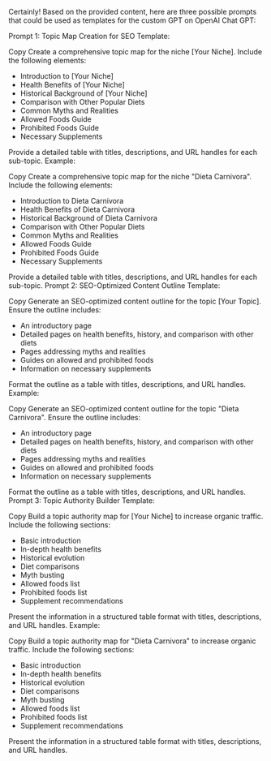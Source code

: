 Certainly! Based on the provided content, here are three possible prompts that could be used as templates for the custom GPT on OpenAI Chat GPT:

Prompt 1: Topic Map Creation for SEO
Template:

Copy
Create a comprehensive topic map for the niche [Your Niche]. Include the following elements:
- Introduction to [Your Niche]
- Health Benefits of [Your Niche]
- Historical Background of [Your Niche]
- Comparison with Other Popular Diets
- Common Myths and Realities
- Allowed Foods Guide
- Prohibited Foods Guide
- Necessary Supplements

Provide a detailed table with titles, descriptions, and URL handles for each sub-topic.
Example:

Copy
Create a comprehensive topic map for the niche "Dieta Carnivora". Include the following elements:
- Introduction to Dieta Carnivora
- Health Benefits of Dieta Carnivora
- Historical Background of Dieta Carnivora
- Comparison with Other Popular Diets
- Common Myths and Realities
- Allowed Foods Guide
- Prohibited Foods Guide
- Necessary Supplements

Provide a detailed table with titles, descriptions, and URL handles for each sub-topic.
Prompt 2: SEO-Optimized Content Outline
Template:

Copy
Generate an SEO-optimized content outline for the topic [Your Topic]. Ensure the outline includes:
- An introductory page
- Detailed pages on health benefits, history, and comparison with other diets
- Pages addressing myths and realities
- Guides on allowed and prohibited foods
- Information on necessary supplements

Format the outline as a table with titles, descriptions, and URL handles.
Example:

Copy
Generate an SEO-optimized content outline for the topic "Dieta Carnivora". Ensure the outline includes:
- An introductory page
- Detailed pages on health benefits, history, and comparison with other diets
- Pages addressing myths and realities
- Guides on allowed and prohibited foods
- Information on necessary supplements

Format the outline as a table with titles, descriptions, and URL handles.
Prompt 3: Topic Authority Builder
Template:

Copy
Build a topic authority map for [Your Niche] to increase organic traffic. Include the following sections:
- Basic introduction
- In-depth health benefits
- Historical evolution
- Diet comparisons
- Myth busting
- Allowed foods list
- Prohibited foods list
- Supplement recommendations

Present the information in a structured table format with titles, descriptions, and URL handles.
Example:

Copy
Build a topic authority map for "Dieta Carnivora" to increase organic traffic. Include the following sections:
- Basic introduction
- In-depth health benefits
- Historical evolution
- Diet comparisons
- Myth busting
- Allowed foods list
- Prohibited foods list
- Supplement recommendations

Present the information in a structured table format with titles, descriptions, and URL handles.
